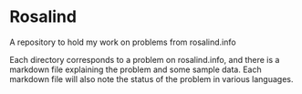Rosalind
========

A repository to hold my work on problems from rosalind.info

Each directory corresponds to a problem on rosalind.info, and there is a markdown file explaining the problem and some sample data. Each markdown file will also note the status of the problem in various languages.